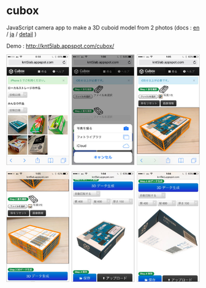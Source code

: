 cubox
=====

JavaScript camera app to make a 3D cuboid model from 2 photos
(docs : 
[en](http://knt5lab.appspot.com/software/cubox/pdf/intro-en.pdf) / 
[ja](http://knt5lab.appspot.com/software/cubox/pdf/intro-ja.pdf) / 
[detail](http://knt5lab.appspot.com/software/cubox/pdf/20130608_BuildersHUB.pdf)
)

Demo : http://knt5lab.appspot.com/cubox/

![screen shot 1](screenshots/1.jpg)

![screen shot 2](screenshots/2.jpg)
